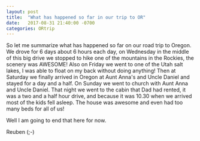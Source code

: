 ```yaml
---
layout: post
title:  "What has happened so far in our trip to OR"
date:   2017-08-31 21:40:00 -0700
categories: ORtrip
---
```


So let me summarize what has happened so far on our road trip to Oregon.
We drove for 6 days about 6 hours each day, on Wednesday in the middle of this big drive we stopped to hike one of the mountains in the Rockies, the scenery was AWESOME!
Also on Friday we went to one of the Utah salt lakes, I was able to float on my back without doing anything!
Then at Saturday we finally arrived in Oregon at Aunt Anna's and Uncle Daniel and stayed for a day and a half. On Sunday we went to church with Aunt Anna and Uncle Daniel.
That night we went to the cabin that Dad had rented, it was a two and a half hour drive, and because it was 10.30 when we arrived most of the kids fell asleep. The house was awesome and even had too many beds for all of us!

Well I am going to end that here for now.

Reuben (;-)
